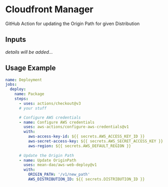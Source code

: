 # Cloudfront Manager

GitHub Action for updating the Origin Path for given Distribution

## Inputs
*details will be added...*

## Usage Example

````yaml
name: Deployment
jobs:
  deploy:
    name: Package
    steps:
      - uses: actions/checkout@v3
      # your stuff

      # Configure AWS credentials
      - name: Configure AWS credentials
        uses: aws-actions/configure-aws-credentials@v1
        with:
          aws-access-key-id: ${{ secrets.AWS_ACCESS_KEY_ID }}
          aws-secret-access-key: ${{ secrets.AWS_SECRET_ACCESS_KEY }}
          aws-region: ${{ secrets.AWS_DEFAULT_REGION }}
          
      # Update the Origin Path
      - name: Update OriginPath
        uses: mean-dao/aws-web-deploy@v1
        with:
          ORIGIN_PATH: '/v1/new_path'
          AWS_DISTRIBUTION_ID: ${{ secrets.DISTRIBUTION_ID }}
````
